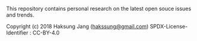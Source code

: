 This repository contains personal research on the latest open souce issues and trends.

Copyright (c) 2018 Haksung Jang (hakssung@gmail.com)
SPDX-License-Identifier : CC-BY-4.0




